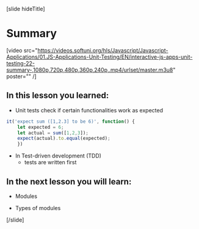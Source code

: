 [slide hideTitle]
# Summary

[video src="https://videos.softuni.org/hls/Javascript/Javascript-Applications/01.JS-Applications-Unit-Testing/EN/interactive-js-apps-unit-testing-22-summary-,1080p,720p,480p,360p,240p,.mp4/urlset/master.m3u8" poster="" /]

## In this lesson you learned:

- Unit tests check if certain functionalities work as expected 
```js
it('expect sum ([1,2.3] to be 6)', function() {
    let expected = 6;
    let actual = sum([1,2,3]);
    expect(actual).to.equal(expected);
    })
```

- In Test-driven development (TDD) 
    - tests are written first

## In the next lesson you will learn:

- Modules

- Types of modules

[/slide]